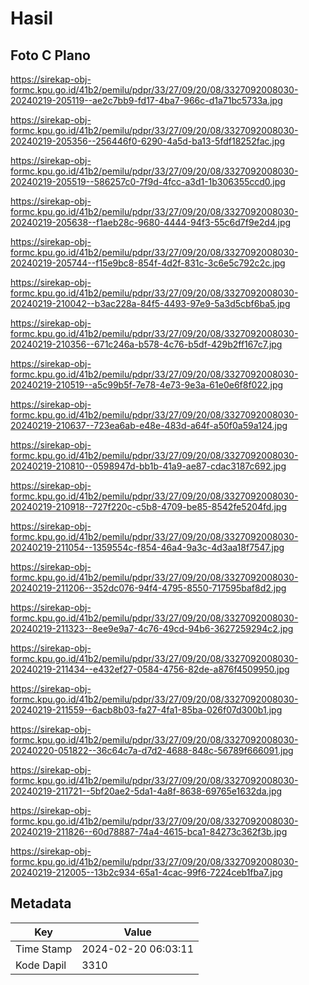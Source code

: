 # Hasil

## Foto C Plano

https://sirekap-obj-formc.kpu.go.id/41b2/pemilu/pdpr/33/27/09/20/08/3327092008030-20240219-205119--ae2c7bb9-fd17-4ba7-966c-d1a71bc5733a.jpg

https://sirekap-obj-formc.kpu.go.id/41b2/pemilu/pdpr/33/27/09/20/08/3327092008030-20240219-205356--256446f0-6290-4a5d-ba13-5fdf18252fac.jpg

https://sirekap-obj-formc.kpu.go.id/41b2/pemilu/pdpr/33/27/09/20/08/3327092008030-20240219-205519--586257c0-7f9d-4fcc-a3d1-1b306355ccd0.jpg

https://sirekap-obj-formc.kpu.go.id/41b2/pemilu/pdpr/33/27/09/20/08/3327092008030-20240219-205638--f1aeb28c-9680-4444-94f3-55c6d7f9e2d4.jpg

https://sirekap-obj-formc.kpu.go.id/41b2/pemilu/pdpr/33/27/09/20/08/3327092008030-20240219-205744--f15e9bc8-854f-4d2f-831c-3c6e5c792c2c.jpg

https://sirekap-obj-formc.kpu.go.id/41b2/pemilu/pdpr/33/27/09/20/08/3327092008030-20240219-210042--b3ac228a-84f5-4493-97e9-5a3d5cbf6ba5.jpg

https://sirekap-obj-formc.kpu.go.id/41b2/pemilu/pdpr/33/27/09/20/08/3327092008030-20240219-210356--671c246a-b578-4c76-b5df-429b2ff167c7.jpg

https://sirekap-obj-formc.kpu.go.id/41b2/pemilu/pdpr/33/27/09/20/08/3327092008030-20240219-210519--a5c99b5f-7e78-4e73-9e3a-61e0e6f8f022.jpg

https://sirekap-obj-formc.kpu.go.id/41b2/pemilu/pdpr/33/27/09/20/08/3327092008030-20240219-210637--723ea6ab-e48e-483d-a64f-a50f0a59a124.jpg

https://sirekap-obj-formc.kpu.go.id/41b2/pemilu/pdpr/33/27/09/20/08/3327092008030-20240219-210810--0598947d-bb1b-41a9-ae87-cdac3187c692.jpg

https://sirekap-obj-formc.kpu.go.id/41b2/pemilu/pdpr/33/27/09/20/08/3327092008030-20240219-210918--727f220c-c5b8-4709-be85-8542fe5204fd.jpg

https://sirekap-obj-formc.kpu.go.id/41b2/pemilu/pdpr/33/27/09/20/08/3327092008030-20240219-211054--1359554c-f854-46a4-9a3c-4d3aa18f7547.jpg

https://sirekap-obj-formc.kpu.go.id/41b2/pemilu/pdpr/33/27/09/20/08/3327092008030-20240219-211206--352dc076-94f4-4795-8550-717595baf8d2.jpg

https://sirekap-obj-formc.kpu.go.id/41b2/pemilu/pdpr/33/27/09/20/08/3327092008030-20240219-211323--8ee9e9a7-4c76-49cd-94b6-3627259294c2.jpg

https://sirekap-obj-formc.kpu.go.id/41b2/pemilu/pdpr/33/27/09/20/08/3327092008030-20240219-211434--e432ef27-0584-4756-82de-a876f4509950.jpg

https://sirekap-obj-formc.kpu.go.id/41b2/pemilu/pdpr/33/27/09/20/08/3327092008030-20240219-211559--6acb8b03-fa27-4fa1-85ba-026f07d300b1.jpg

https://sirekap-obj-formc.kpu.go.id/41b2/pemilu/pdpr/33/27/09/20/08/3327092008030-20240220-051822--36c64c7a-d7d2-4688-848c-56789f666091.jpg

https://sirekap-obj-formc.kpu.go.id/41b2/pemilu/pdpr/33/27/09/20/08/3327092008030-20240219-211721--5bf20ae2-5da1-4a8f-8638-69765e1632da.jpg

https://sirekap-obj-formc.kpu.go.id/41b2/pemilu/pdpr/33/27/09/20/08/3327092008030-20240219-211826--60d78887-74a4-4615-bca1-84273c362f3b.jpg

https://sirekap-obj-formc.kpu.go.id/41b2/pemilu/pdpr/33/27/09/20/08/3327092008030-20240219-212005--13b2c934-65a1-4cac-99f6-7224ceb1fba7.jpg


## Metadata

| Key        | Value               |
| ---------- | ------------------- |
| Time Stamp | 2024-02-20 06:03:11 |
| Kode Dapil | 3310                |



